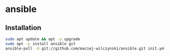 # ansible

## Installation 
```bash
sudo apt update && apt -y upgrade
sudo apt -y install ansible git
ansible-pull -U git://github.com/maciej-wilczynski/ansible.git init.yml
```
